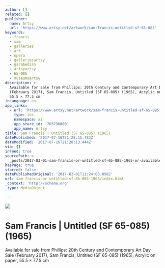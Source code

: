 ```yaml
---
author: []
related: []
publisher:
  name: Artsy
  url: 'https://www.artsy.net/artwork/sam-francis-untitled-sf-65-085'
keywords:
  - francis
  - sam
  - galleries
  - art
  - opera
  - galleriesartsy
  - garabedian
  - artsyartsy
  - 65-085
  - museumsartsy
description: >-
  Available for sale from Phillips: 20th Century and Contemporary Art Day Sale
  (February 2017), Sam Francis, Untitled (SF 65-085) (1965), Acrylic on paper,
  55.5 × 77.5 cm
inLanguage: en
app_links:
  - url: 'https://www.artsy.net/artwork/sam-francis-untitled-sf-65-085'
    type: ios
    namespace: ai
    app_store_id: '703796080'
    app_name: Artsy
title: Sam Francis | Untitled (SF 65-085) (1965)
datePublished: '2017-07-16T21:28:15.783Z'
dateModified: '2017-07-16T21:28:13.444Z'
via: {}
inFeed: true
sourcePath: >-
  _posts/2017-03-01-sam-francis-or-untitled-sf-65-085-1965-or-available-for-sa.md
hasPage: true
starred: false
datePublishedOriginal: '2017-03-01T11:24:03.098Z'
url: sam-francis-or-untitled-sf-65-085-1965/index.html
_context: 'http://schema.org'
_type: MediaObject

---
```

![](https://the-grid-user-content.s3-us-west-2.amazonaws.com/231805d7-061b-475a-ae01-9f84c54b4818.jpg)

# Sam Francis | Untitled (SF 65-085) (1965)

Available for sale from Phillips: 20th Century and Contemporary Art Day Sale (February 2017), Sam Francis, Untitled (SF 65-085) (1965), Acrylic on paper, 55.5 × 77.5 cm